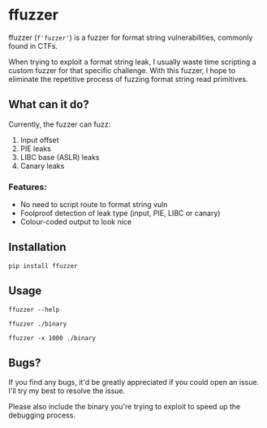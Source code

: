 # ffuzzer

ffuzzer (`f'fuzzer'`) is a fuzzer for format string vulnerabilities, commonly found in CTFs. 

When trying to exploit a format string leak, I usually waste time scripting a custom fuzzer for that specific challenge. With this fuzzer, I hope to eliminate the repetitive process of fuzzing format string read primitives.

## What can it do?
Currently, the fuzzer can fuzz:

1. Input offset
2. PIE leaks
4. LIBC base (ASLR) leaks
4. Canary leaks

### Features:
* No need to script route to format string vuln
* Foolproof detection of leak type (input, PIE, LIBC or canary)
* Colour-coded output to look nice

## Installation
```
pip install ffuzzer
```

## Usage
```
ffuzzer --help
```

```
ffuzzer ./binary
```

```
ffuzzer -x 1000 ./binary
```

## Bugs?
If you find any bugs, it'd be greatly appreciated if you could open an issue. I'll try my best to resolve the issue.

Please also include the binary you're trying to exploit to speed up the debugging process.
